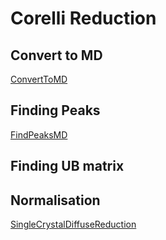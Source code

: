 # Corelli Reduction

## Convert to MD

[ConvertToMD](http://docs.mantidproject.org/nightly/algorithms/ConvertToMD-v1.html)

## Finding Peaks

[FindPeaksMD](http://docs.mantidproject.org/nightly/algorithms/FindPeaksMD-v1.html)

## Finding UB matrix

## Normalisation

[SingleCrystalDiffuseReduction](http://docs.mantidproject.org/nightly/algorithms/SingleCrystalDiffuseReduction-v1.html)